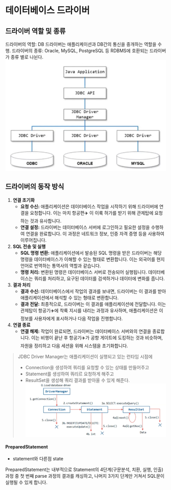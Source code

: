 # 데이터베이스 드라이버

## 드라이버 역할 및 종류

드라이버의 역할: DB 드라이버는 애플리케이션과 DB간의 통신을 중개하는 역할을 수행.
드라이버의 종류: Oracle, MySQL, PostgreSQL 등 RDBMS에 호환되는 드라이버가 종류 별로 나뉜다.
![alt text](image.png)

## 드라이버의 동작 방식
1. **연결 초기화**
    - **요청 수신:** 애플리케이션은 데이터베이스 작업을 시작하기 위해 드라이버에 연결을 요청합니다. 이는 마치 항공편✈️ 이 이륙 허가를 받기 위해 관제탑에 요청하는 것과 유사합니다.
    - **연결 설정:** 드라이버는 데이터베이스 서버에 로그인하고 필요한 설정을 수행하여 연결을 완료합니다. 이 과정은 네트워크 정보, 인증 자격 증명 등을 사용하여 이루어집니다.
2. **SQL 전송 및 실행**
    - **SQL 명령 변환:** 애플리케이션에서 발송된 SQL 명령을 받은 드라이버는 해당 명령을 데이터베이스가 이해할 수 있는 형태로 변환합니다. 이는 외국어를 현지 언어로 번역하는 통역사의 역할과 같습니다.
    - **명령 처리:** 변환된 명령은 데이터베이스 서버로 전송되어 실행됩니다. 데이터베이스는 쿼리를 처리하고, 요구된 데이터를 검색하거나 데이터에 변화를 줍니다.
3. **결과 처리**
    - **결과 수신:** 데이터베이스에서 작업의 결과를 보내면, 드라이버는 이 결과를 받아 애플리케이션에서 해석할 수 있는 형태로 변환합니다.
    - **결과 전달:** 최종적으로, 드라이버는 이 결과를 애플리케이션에 전달합니다. 이는 관제탑이 항공기✈️에 착륙 지시를 내리는 과정과 유사하며, 애플리케이션은 이 정보를 사용자에게 표시하거나 다음 작업을 진행합니다.
4. **연결 종료**
    - **연결 해제:** 작업이 완료되면, 드라이버는 데이터베이스 서버와의 연결을 종료합니다. 이는 비행이 끝난 후 항공기✈️가 공항 게이트에 도킹하는 것과 비슷하며, 자원을 정리하고 다음 세션을 위해 시스템을 초기화합니다.

>JDBC Driver Manager는 애플리케이션이 실행되고 있는 런타임 시점에
>- Connection을 생성하여 쿼리를 요청할 수 있는 상태를 만들어주고
>- Statement를 생성하여 쿼리르 요청하게 해주고
>- ResultSet을 생성해 쿼리 결과를 받아올 수 있게 해준다.
>![alt text](image-1.png)

#### PreparedStatement
- statement와 다른점
state

PreparedStatement는 내부적으로 Statement의 4단계(구문분석, 치환, 실행, 인출) 과정 중 첫 번째 parse 과정의 결과를 캐싱하고, 나머지 3가지 단계만 거쳐서 SQL문이 실행될 수 있게 합니다.